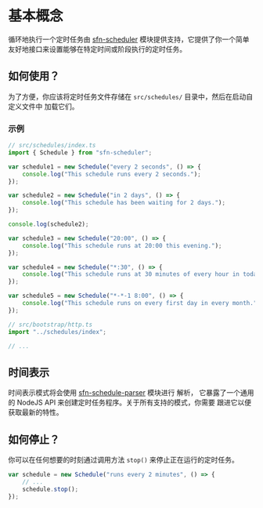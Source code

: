 <!-- title: 定时任务; order: 17 -->
# 基本概念

循环地执行一个定时任务由 [sfn-scheduler](https://github.com/hyurl/sfn-scheduler)
模块提供支持，它提供了你一个简单友好地接口来设置能够在特定时间或阶段执行的定时任务。

## 如何使用？

为了方便，你应该将定时任务文件存储在 `src/schedules/` 目录中，然后在启动自定义文件中
加载它们。

### 示例

```typescript
// src/schedules/index.ts
import { Schedule } from "sfn-scheduler";

var schedule1 = new Schedule("every 2 seconds", () => {
    console.log("This schedule runs every 2 seconds.");
});

var schedule2 = new Schedule("in 2 days", () => {
    console.log("This schedule has been waiting for 2 days.");
});

console.log(schedule2);

var schedule3 = new Schedule("20:00", () => {
    console.log("This schedule runs at 20:00 this evening.");
});

var schedule4 = new Schedule("*:30", () => {
    console.log("This schedule runs at 30 minutes of every hour in today.");
});

var schedule5 = new Schedule("*-*-1 8:00", () => {
    console.log("This schedule runs on every first day in every month.");
});
```

```typescript
// src/bootstrap/http.ts
import "../schedules/index";

// ...
```

## 时间表示

时间表示模式将会使用
[sfn-schedule-parser](https://github.com/hyurl/sfn-schedule-parser) 模块进行
解析， 它暴露了一个通用的 NodeJS API 来创建定时任务程序。关于所有支持的模式，你需要
跟进它以便获取最新的特性。

## 如何停止？

你可以在任何想要的时刻通过调用方法 `stop()` 来停止正在运行的定时任务。

```typescript
var schedule = new Schedule("runs every 2 minutes", () => {
    // ...
    schedule.stop();
});
```